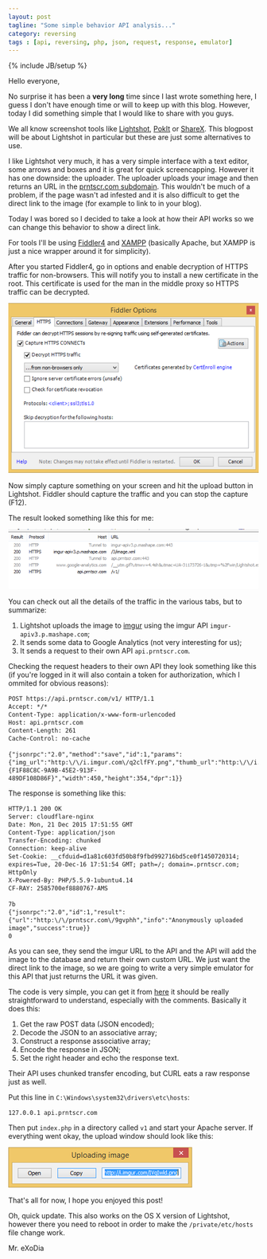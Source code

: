 ```yaml
---
layout: post
tagline: "Some simple behavior API analysis..."
category: reversing
tags : [api, reversing, php, json, request, response, emulator]
---
```

{% include JB/setup %}

Hello everyone,

No surprise it has been a **very long** time since I last wrote something here, I guess I don't have enough time or will to keep up with this blog. However, today I did something simple that I would like to share with you guys.

We all know screenshot tools like [Lightshot](https://app.prntscr.com), [PokIt](http://pokit.org) or [ShareX](https://getsharex.com). This blogpost will be about Lightshot in particular but these are just some alternatives to use.

I like Lightshot very much, it has a very simple interface with a text editor, some arrows and boxes and it is great for quick screencapping. However it has one downside: the uploader. The uploader uploads your image and then returns an URL in the [prntscr.com subdomain](http://prntscr.com/9gazao). This wouldn't be much of a problem, if the page wasn't ad infested and it is also difficult to get the direct link to the image (for example to link to in your blog).

Today I was bored so I decided to take a look at how their API works so we can change this behavior to show a direct link.

For tools I'll be using [Fiddler4](http://www.telerik.com/download/fiddler) and [XAMPP](https://www.apachefriends.org/index.html) (basically Apache, but XAMPP is just a nice wrapper around it for simplicity).

After you started Fiddler4, go in options and enable decryption of HTTPS traffic for non-browsers. This will notify you to install a new certificate in the root. This certificate is used for the man in the middle proxy so HTTPS traffic can be decrypted.

![fiddler options](/images/lightshot1.png)

Now simply capture something on your screen and hit the upload button in Lightshot. Fiddler should capture the traffic and you can stop the capture (F12).

The result looked something like this for me:

![fiddler capture](/images/lightshot2.png)

You can check out all the details of the traffic in the various tabs, but to summarize:

1. Lightshot uploads the image to [imgur](http://imgur.com) using the imgur API `imgur-apiv3.p.mashape.com`;
2. It sends some data to Google Analytics (not very interesting for us);
3. It sends a request to their own API `api.prntscr.com`.

Checking the request headers to their own API they look something like this (if you're logged in it will also contain a token for authorization, which I ommited for obvious reasons):

```
POST https://api.prntscr.com/v1/ HTTP/1.1
Accept: */*
Content-Type: application/x-www-form-urlencoded
Host: api.prntscr.com
Content-Length: 261
Cache-Control: no-cache

{"jsonrpc":"2.0","method":"save","id":1,"params":{"img_url":"http:\/\/i.imgur.com\/q2clfFY.png","thumb_url":"http:\/\/i.imgur.com\/q2clfFYs.png","delete_hash":"3VYbjevxfJ0qIJw","app_id":"{F1F88C8C-9A9B-45E2-913F-489DF108D86F}","width":450,"height":354,"dpr":1}}
```

The response is something like this:

```
HTTP/1.1 200 OK
Server: cloudflare-nginx
Date: Mon, 21 Dec 2015 17:51:55 GMT
Content-Type: application/json
Transfer-Encoding: chunked
Connection: keep-alive
Set-Cookie: __cfduid=d1a81c603fd50b8f9fbd992716bd5ce0f1450720314; expires=Tue, 20-Dec-16 17:51:54 GMT; path=/; domain=.prntscr.com; HttpOnly
X-Powered-By: PHP/5.5.9-1ubuntu4.14
CF-RAY: 2585700ef8880767-AMS

7b
{"jsonrpc":"2.0","id":1,"result":{"url":"http:\/\/prntscr.com\/9gvphh","info":"Anonymously uploaded image","success":true}}
0
```

As you can see, they send the imgur URL to the API and the API will add the image to the database and return their own custom URL. We just want the direct link to the image, so we are going to write a very simple emulator for this API that just returns the URL it was given.

The code is very simple, you can get it from [here](https://gist.github.com/mrexodia/c285581c2976480680ee) it should be really straightforward to understand, especially with the comments. Basically it does this:

1. Get the raw POST data (JSON encoded);
2. Decode the JSON to an associative array;
3. Construct a response associative array;
4. Encode the response in JSON;
5. Set the right header and echo the response text.

Their API uses chunked transfer encoding, but CURL eats a raw response just as well.

Put this line in `C:\Windows\system32\drivers\etc\hosts`:

```
127.0.0.1 api.prntscr.com
```

Then put `index.php` in a directory called `v1` and start your Apache server. If everything went okay, the upload window should look like this:

![final result](/images/lightshot3.png)

That's all for now, I hope you enjoyed this post!

Oh, quick update. This also works on the OS X version of Lightshot, however there you need to reboot in order to make the `/private/etc/hosts` file change work.

Mr. eXoDia